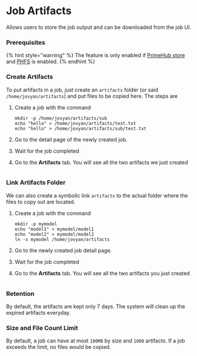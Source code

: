 # Job Artifacts

Allows users to store the job output and can be downloaded from the job UI.

### Prerequisites

{% hint style="warning" %}
The feature is only enabled if [PrimeHub store](../../developer-guide/design/primehub-store.md) and [PHFS](../../developer-guide/design/primehub-file-system-phfs.md) is enabled.
{% endhint %}

### Create Artifacts

To put artifacts in a job, just create an `artifacts` folder (or said `/home/jovyan/artifacts`) and put files to be copied here. The steps are

1.  Create a job with the command

    ```
    mkdir -p /home/jovyan/artifacts/sub
    echo "hello" > /home/jovyan/artifacts/test.txt
    echo "hello" > /home/jovyan/artifacts/sub/test.txt
    ```
2. Go to the detail page of the newly created job.
3. Wait for the job completed
4.  Go to the **Artifacts** tab. You will see all the two artifacts we just created

    <figure><img src="../../../.gitbook/assets/jartifact_folder.png" alt=""><figcaption></figcaption></figure>

### Link Artifacts Folder

We can also create a symbolic link `artifacts` to the actual folder where the files to copy out are located.

1.  Create a job with the command

    ```
    mkdir -p mymodel
    echo "model1" > mymodel/model1
    echo "model2" > mymodel/model2
    ln -s mymodel /home/jovyan/artifacts
    ```
2. Go to the newly created job detail page.
3. Wait for the job completed
4.  Go to the **Artifacts** tab. You will see all the two artifacts you just created

    <figure><img src="../../../.gitbook/assets/jartifact_link.png" alt=""><figcaption></figcaption></figure>

### Retention

By default, the artifacts are kept only 7 days. The system will clean up the expired artifacts everyday.

### Size and File Count Limit

By default, a job can have at most `100MB` by size and `1000` artifacts. If a job exceeds the limit, no files would be copied.
